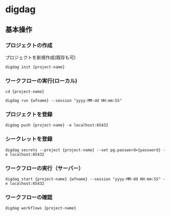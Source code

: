 # digdag

## 基本操作

### プロジェクトの作成
プロジェクトを新規作成(既存も可)
```
digdag init {project-name}
```

### ワークフローの実行(ローカル)
```
cd {project-name}
```
```
digdag run {wfname} --session "yyyy-MM-dd HH:mm:SS"
```

### プロジェクトを登録
```
digdag push {project-name} -e localhost:65432
```

### シークレットを登録
```
digdag secrets --project {project-name} --set pg.password={password} -e localhost:65432
```

### ワークフローの実行（サーバー）
```
digdag start {project-name} {wfname} --session "yyyy-MM-dd HH:mm:SS" -e localhost:65432
```

### ワークフローの確認
```
digdag workflows {project-name}
```
